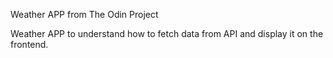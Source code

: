 Weather APP from The Odin Project

Weather APP to understand how to fetch data from API and display it on the frontend.
